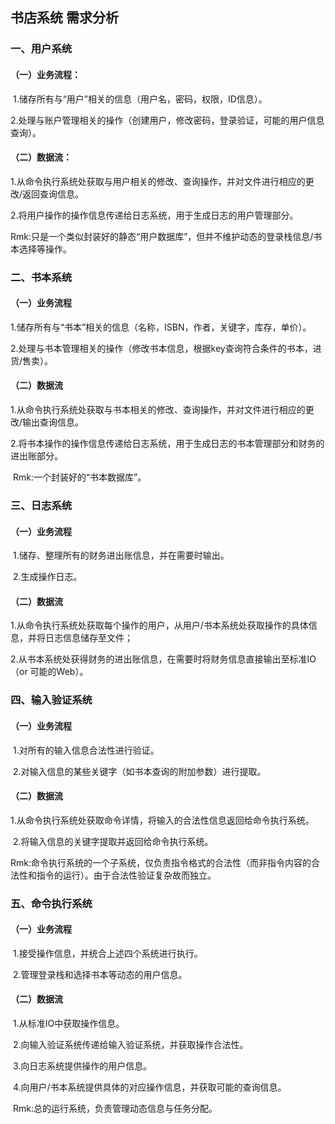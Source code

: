 ## 书店系统 需求分析

### 一、用户系统

#### （一）业务流程：

​	1.储存所有与“用户”相关的信息（用户名，密码，权限，ID信息）。

​	2.处理与账户管理相关的操作（创建用户，修改密码，登录验证，可能的用户信息查询）。

#### （二）数据流：

​	1.从命令执行系统处获取与用户相关的修改、查询操作，并对文件进行相应的更改/返回查询信息。

​	2.将用户操作的操作信息传递给日志系统，用于生成日志的用户管理部分。

​	Rmk:只是一个类似封装好的静态“用户数据库”，但并不维护动态的登录栈信息/书本选择等操作。



### 二、书本系统

#### （一）业务流程

​	1.储存所有与“书本”相关的信息（名称，ISBN，作者，关键字，库存，单价）。

​	2.处理与书本管理相关的操作（修改书本信息，根据key查询符合条件的书本，进货/售卖）。

#### （二）数据流

​	1.从命令执行系统处获取与书本相关的修改、查询操作，并对文件进行相应的更改/输出查询信息。

​	2.将书本操作的操作信息传递给日志系统，用于生成日志的书本管理部分和财务的进出账部分。

​	Rmk:一个封装好的“书本数据库”。



### 三、日志系统

#### （一）业务流程

​	1.储存、整理所有的财务进出账信息，并在需要时输出。

​	2.生成操作日志。

####  （二）数据流

​	1.从命令执行系统处获取每个操作的用户，从用户/书本系统处获取操作的具体信息，并将日志信息储存至文件；

​	2.从书本系统处获得财务的进出账信息，在需要时将财务信息直接输出至标准IO（or 可能的Web）。



### 四、输入验证系统

#### （一）业务流程

​	1.对所有的输入信息合法性进行验证。

​	2.对输入信息的某些关键字（如书本查询的附加参数）进行提取。

#### （二）数据流

​	1.从命令执行系统处获取命令详情，将输入的合法性信息返回给命令执行系统。

​	2.将输入信息的关键字提取并返回给命令执行系统。

​	Rmk:命令执行系统的一个子系统，仅负责指令格式的合法性（而非指令内容的合法性和指令的运行）。由于合法性验证复杂故而独立。



### 五、命令执行系统

#### （一）业务流程

​	1.接受操作信息，并统合上述四个系统进行执行。

​	2.管理登录栈和选择书本等动态的用户信息。

#### （二）数据流

​	1.从标准IO中获取操作信息。

​	2.向输入验证系统传递给输入验证系统，并获取操作合法性。

​	3.向日志系统提供操作的用户信息。

​	4.向用户/书本系统提供具体的对应操作信息，并获取可能的查询信息。

​	Rmk:总的运行系统，负责管理动态信息与任务分配。